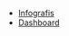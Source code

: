 * [Infografis](https://drive.google.com/drive/folders/1jV9wF1_WtMmqk_I77Sa2gcyALDhNUBsV?usp=sharing)
* [Dashboard](https://public.tableau.com/app/profile/oktavia.galih.pratiwi/viz/VISUALISASIDATADASHBOARD/Dashboard1)
